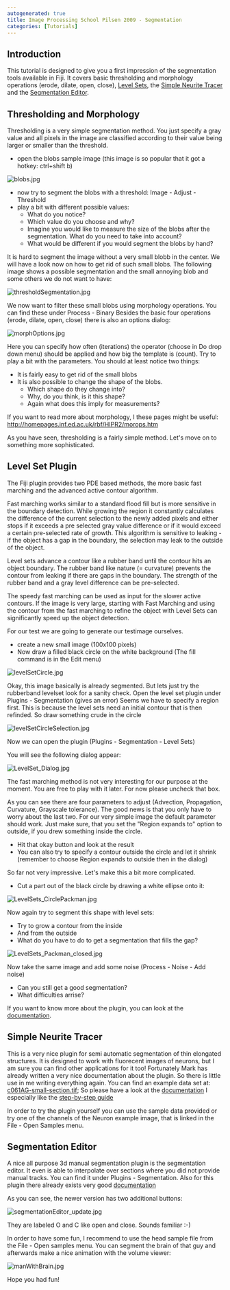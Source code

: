 ```yaml
---
autogenerated: true
title: Image Processing School Pilsen 2009 - Segmentation
categories: [Tutorials]
---
```


## Introduction

This tutorial is designed to give you a first impression of the segmentation tools available in Fiji. It covers basic thresholding and morphology operations (erode, dilate, open, close), [Level Sets](/plugins/level-sets), the [Simple Neurite Tracer](/plugins/snt) and the [Segmentation Editor](/plugins/segmentation-editor).

## Thresholding and Morphology

Thresholding is a very simple segmentation method. You just specify a gray value and all pixels in the image are classified according to their value being larger or smaller than the threshold.

-   open the blobs sample image (this image is so popular that it got a hotkey: ctrl+shift b)

![](/media/blobs.jpg "blobs.jpg")

-   now try to segment the blobs with a threshold: Image - Adjust - Threshold
-   play a bit with different possible values:
    -   What do you notice?
    -   Which value do you choose and why?
    -   Imagine you would like to measure the size of the blobs after the segmentation. What do you need to take into account?
    -   What would be different if you would segment the blobs by hand?

It is hard to segment the image without a very small blobb in the center. We will have a look now on how to get rid of such small blobs. The following image shows a possible segmentation and the small annoying blob and some others we do not want to have:

![](/media/thresholdsegmentation.jpg "thresholdSegmentation.jpg")

We now want to filter these small blobs using morphology operations. You can find these under Process - Binary Besides the basic four operations (erode, dilate, open, close) there is also an options dialog:

![](/media/morphoptions.jpg "morphOptions.jpg")

Here you can specify how often (iterations) the operator (choose in Do drop down menu) should be applied and how big the template is (count). Try to play a bit with the parameters. You should at least notice two things:

-   It is fairly easy to get rid of the small blobs
-   It is also possible to change the shape of the blobs.
    -   Which shape do they change into?
    -   Why, do you think, is it this shape?
    -   Again what does this imply for measurements?

If you want to read more about morphology, I these pages might be useful: http://homepages.inf.ed.ac.uk/rbf/HIPR2/morops.htm

As you have seen, thresholding is a fairly simple method. Let's move on to something more sophisticated.

## Level Set Plugin

The Fiji plugin provides two PDE based methods, the more basic fast marching and the advanced active contour algorithm.

Fast marching works similar to a standard flood fill but is more sensitive in the boundary detection. While growing the region it constantly calculates the difference of the current selection to the newly added pixels and either stops if it exceeds a pre selected gray value difference or if it would exceed a certain pre-selected rate of growth. This algorithm is sensitive to leaking - if the object has a gap in the boundary, the selection may leak to the outside of the object.

Level sets advance a contour like a rubber band until the contour hits an object boundary. The rubber band like nature (= curvature) prevents the contour from leaking if there are gaps in the boundary. The strength of the rubber band and a gray level difference can be pre-selected.

The speedy fast marching can be used as input for the slower active contours. If the image is very large, starting with Fast Marching and using the contour from the fast marching to refine the object with Level Sets can significantly speed up the object detection.

For our test we are going to generate our testimage ourselves.

-   create a new small image (100x100 pixels)
-   Now draw a filled black circle on the white background (The fill command is in the Edit menu)

![](/media/levelsetcircle.jpg "levelSetCircle.jpg")

Okay, this image basically is already segmented. But lets just try the rubberband levelset look for a sanity check. Open the level set plugin under Plugins - Segmentation (gives an error) Seems we have to specify a region first. This is because the level sets need an initial contour that is then refinded. So draw something crude in the circle

![](/media/levelsetcircleselection.jpg "levelSetCircleSelection.jpg")

Now we can open the plugin (Plugins - Segmentation - Level Sets)

You will see the following dialog appear:

![](/media/levelset-dialog.jpg "LevelSet_Dialog.jpg")

The fast marching method is not very interesting for our purpose at the moment. You are free to play with it later. For now please uncheck that box.

As you can see there are four parameters to adjust (Advection, Propagation, Curvature, Grayscale tolerance). The good news is that you only have to worry about the last two. For our very simple image the default parameter should work. Just make sure, that you set the "Region expands to" option to outside, if you drew something inside the circle.

-   Hit that okay button and look at the result
-   You can also try to specify a contour outside the circle and let it shrink (remember to choose Region expands to outside then in the dialog)

So far not very impressive. Let's make this a bit more complicated.

-   Cut a part out of the black circle by drawing a white ellipse onto it:

![](/media/levelsets-circlepackman.jpg "LevelSets_CirclePackman.jpg")

Now again try to segment this shape with level sets:

-   Try to grow a contour from the inside
-   And from the outside
-   What do you have to do to get a segmentation that fills the gap?

![](/media/levelsets-packman-closed.jpg "LevelSets_Packman_closed.jpg")

Now take the same image and add some noise (Process - Noise - Add noise)

-   Can you still get a good segmentation?
-   What difficulties arrise?

If you want to know more about the plugin, you can look at the [documentation](/plugins/level-sets).

## Simple Neurite Tracer

This is a very nice plugin for semi automatic segmentation of thin elongated structures. It is designed to work with fluorecent images of neurons, but I am sure you can find other applications for it too! Fortunately Mark has already written a very nice documentation about the plugin. So there is little use in me writing everything again. You can find an example data set at: [c061AG-small-section.tif](https://fiji.sc/cgi-bin/gitweb.cgi?p=VIB.git;a=blob;f=test-images/c061AG-small-section.tif); So please have a look at the [documentation](http://homepages.inf.ed.ac.uk/s9808248/imagej/tracer/instructions.html) I especially like the [step-by-step guide](http://homepages.inf.ed.ac.uk/s9808248/imagej/tracer/step-by-step/)

In order to try the plugin yourself you can use the sample data provided or try one of the channels of the Neuron example image, that is linked in the File - Open Samples menu.

## Segmentation Editor

A nice all purpose 3d manual segmentation plugin is the segmentation editor. It even is able to interpolate over sections where you did not provide manual tracks. You can find it under Plugins - Segmentation. Also for this plugin there already exists very good [documentation](http://132.187.25.13/home/?category=Download&page=SegmentationEditor)

As you can see, the newer version has two additional buttons:

![](/media/segmentationeditor-update.jpg "segmentationEditor_update.jpg")

They are labeled O and C like open and close. Sounds familiar :-)

In order to have some fun, I recommend to use the head sample file from the File - Open samples menu. You can segment the brain of that guy and afterwards make a nice animation with the volume viewer:

![](/media/manwithbrain.jpg "manWithBrain.jpg")

Hope you had fun!

 
